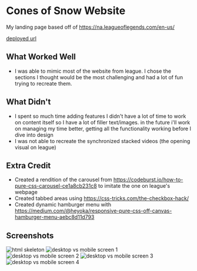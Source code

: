 # Cones of Snow Website

My landing page based off of https://na.leagueoflegends.com/en-us/

[deployed url](https://dartmouth-cs52-21s.github.io/lab1-landingpage-snow-kang/)

## What Worked Well
- I was able to mimic most of the website from league. I chose the sections I thought would be the most challenging and had a lot of fun trying to recreate them. 

## What Didn't
- I spent so much time adding features I didn't have a lot of time to work on content itself so I have a lot of filler text/images. in the future i'll work on managing my time better, getting all the functionality working before I dive into design
- I was not able to recreate the synchronized stacked videos (the opening visual on league) 

## Extra Credit
- Created a rendition of the carousel from https://codeburst.io/how-to-pure-css-carousel-ce1a8cb231c8 to imitate the one on league's webpage
- Created tabbed areas using https://css-tricks.com/the-checkbox-hack/
- Created dynamic hamburger menu with https://medium.com/@heyoka/responsive-pure-css-off-canvas-hamburger-menu-aebc8d11d793

## Screenshots
![html skeleton](https://user-images.githubusercontent.com/38738497/113966744-aa9f0380-97fd-11eb-941b-db8259654490.PNG)
![desktop vs mobile screen 1](https://user-images.githubusercontent.com/38738497/113967180-7a0b9980-97fe-11eb-86f7-47deb7e1ca2f.PNG)
![desktop vs mobile screen 2](https://user-images.githubusercontent.com/38738497/113967218-8bed3c80-97fe-11eb-899e-8ffa47be649b.PNG)
![desktop vs mobile screen 3](https://user-images.githubusercontent.com/38738497/113967223-8ee82d00-97fe-11eb-884c-f27f64bd035a.PNG)
![desktop vs mobile screen 4](https://user-images.githubusercontent.com/38738497/113967225-914a8700-97fe-11eb-93e7-4fc6f86a4102.PNG)



